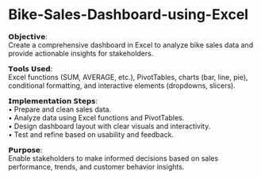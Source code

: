 # Bike-Sales-Dashboard-using-Excel

𝗢𝗯𝗷𝗲𝗰𝘁𝗶𝘃𝗲:<br>
Create a comprehensive dashboard in Excel to analyze bike sales data and provide actionable insights for stakeholders.<br>

𝗧𝗼𝗼𝗹𝘀 𝗨𝘀𝗲𝗱:<br>
Excel functions (SUM, AVERAGE, etc.), PivotTables, charts (bar, line, pie), conditional formatting, and interactive elements (dropdowns, slicers).<br>

𝗜𝗺𝗽𝗹𝗲𝗺𝗲𝗻𝘁𝗮𝘁𝗶𝗼𝗻 𝗦𝘁𝗲𝗽𝘀:<br>
• Prepare and clean sales data.<br>
• Analyze data using Excel functions and PivotTables.<br>
• Design dashboard layout with clear visuals and interactivity.<br>
• Test and refine based on usability and feedback.<br>

𝗣𝘂𝗿𝗽𝗼𝘀𝗲:<br>
Enable stakeholders to make informed decisions based on sales performance, trends, and customer behavior insights.<br>
